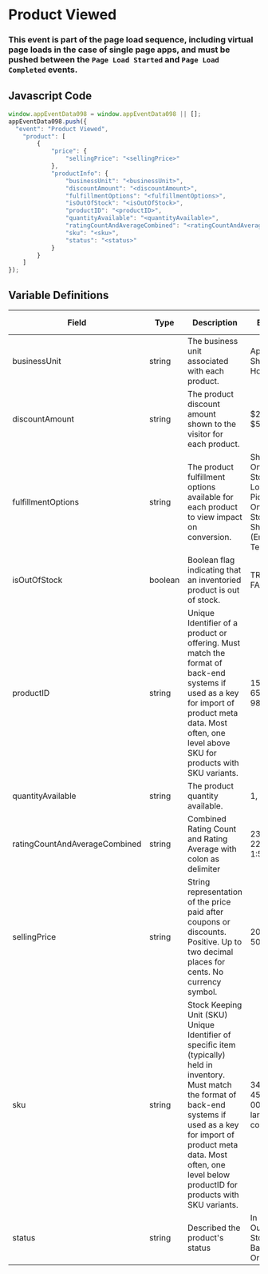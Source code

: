 # Product Viewed

### This event is part of the page load sequence, including virtual page loads in the case of single page apps, and must be pushed between the `Page Load Started` and `Page Load Completed` events.

## Javascript Code
```js
window.appEventData098 = window.appEventData098 || [];
appEventData098.push({
  "event": "Product Viewed",
    "product": [
        {
            "price": {
                "sellingPrice": "<sellingPrice>"
            },
            "productInfo": {
                "businessUnit": "<businessUnit>",
                "discountAmount": "<discountAmount>",
                "fulfillmentOptions": "<fulfillmentOptions>",
                "isOutOfStock": "<isOutOfStock>",
                "productID": "<productID>",
                "quantityAvailable": "<quantityAvailable>",
                "ratingCountAndAverageCombined": "<ratingCountAndAverageCombined>",
                "sku": "<sku>",
                "status": "<status>"
            }
        }
    ]
});
```

## Variable Definitions

|Field|Type|Description|Example|Pattern|Min Length|Max Length|Minimum|Maximum|Multiple Of|
| --- | --- | --- | --- | --- | --- | --- | --- | --- | --- |
|businessUnit|string|The business unit associated with each product.|Apparel, Shoes, Home|||||||
|discountAmount|string|The product discount amount shown to the visitor for each product.|$20, 10%, $5|||||||
|fulfillmentOptions|string|The product fulfillment options available for each product to view impact on conversion.|Shipped Only, In Store Only, Local Pickup Only, In Store or Ship, Digital \(Email or Text\)|||||||
|isOutOfStock|boolean|Boolean flag indicating that an inventoried product is out of stock. |TRUE, FALSE|||||||
|productID|string|Unique Identifier of a product or offering.  Must match the format of back-end systems if used as a key for import of product meta data. Most often, one level above SKU for products with SKU variants. |155, 65588, 987764448|||||||
|quantityAvailable|string|The product quantity available.|1, 10, 100|||||||
|ratingCountAndAverageCombined|string|Combined Rating Count and Rating Average with colon as delimiter|23:4.5, 222:1.7, 1:5, 2:3.5|||||||
|sellingPrice|string|String representation of the price paid after coupons or discounts. Positive. Up to two decimal places for cents. No currency symbol.|200, 29.99, 50, 0|^[0-9]*(\.[0-9]{1,2})?$||||||
|sku|string|Stock Keeping Unit \(SKU\) Unique Identifier of specific item \(typically\) held in inventory.  Must match the format of back-end systems if used as a key for import of product meta data. Most often, one level below productID for products with SKU variants. |34567890, 4567890, 00155-large-cornflower|||||||
|status|string|Described the product's status|In Stock, Out of Stcok, Back-Ordered|||||||



